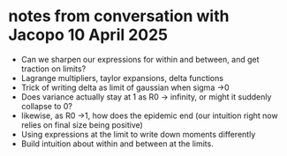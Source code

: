 # notes from conversation with Jacopo 10 April 2025

- Can we sharpen our expressions for within and between, and get traction on limits? 
- Lagrange multipliers, taylor expansions, delta functions
- Trick of writing delta as limit of gaussian when sigma ->0
- Does variance actually stay at 1 as R0 -> infinity, or might it suddenly collapse to 0?
- likewise, as R0 ->1, how does the epidemic end (our intuition right now relies on final size being positive)
- Using expressions at the limit to write down moments differently
- Build intuition about within and between at the limits.